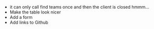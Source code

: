 - it can only call find teams once and then the client is closed hmmm...
- Make the table look nicer
- Add a form
- Add links to Github